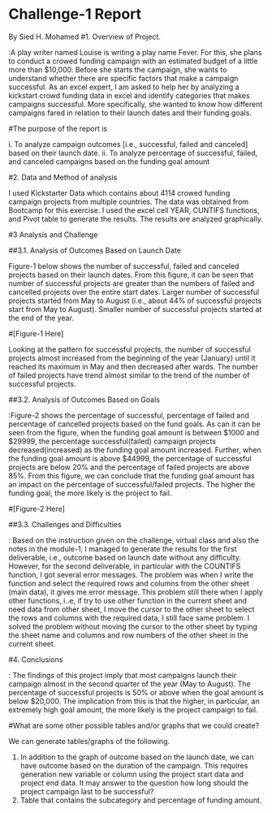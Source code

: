 # Challenge-1 Report
By Sied H. Mohamed
#1.	Overview of Project.


:A play writer named Louise is writing a play name Fever. For this, she plans to conduct a crowed funding campaign with an estimated budget of a little more than $10,000. Before she starts the campaign, she wants to understand whether there are specific factors that make a campaign successful.  As an excel expert, I am asked to help her by analyzing a kickstart crowd funding data in excel and identify categories that makes campaigns successful. More specifically, she wanted to know how different campaigns fared in relation to their launch dates and their funding goals.



#The purpose of the report is


i.	To analyze campaign outcomes [i.e., successful, failed and canceled] based on their launch date.
ii.	To analyze percentage of successful, failed, and canceled campaigns based on the funding goal amount 

#2.	Data and Method of analysis



 I used Kickstarter Data which contains about 4114 crowed funding campaign projects from multiple countries. The data was obtained from Bootcamp for this exercise. I used the excel cell YEAR, CUNTIFS functions, and Pivot table to generate the results. 
The results are analyzed graphically. 

#3 Analysis and Challenge






##3.1. Analysis of Outcomes Based on Launch Date




 Figure-1 below shows the number of successful, failed and canceled projects based on their launch dates. From this figure, it can be seen that number of successful projects are greater than the numbers of failed and cancelled projects over the entire start dates. Larger number of successful projects started from May to August (i.e., about 44% of successful projects start from May to August). Smaller number of successful projects started at the end of the year.
 
 #[Figure-1 Here]
 
Looking at the pattern for successful projects, the number of successful projects almost increased from the beginning of the year (January) until it reached its maximum in May and then decreased after wards. 
The number of failed projects have trend almost similar to the trend of the number of successful projects. 

##3.2.	Analysis of Outcomes Based on Goals



:Figure-2 shows the percentage of successful, percentage of failed and percentage of cancelled projects based on the fund goals. As can it can be seen from the figure, when the funding goal amount is between $1000 and $29999, the percentage successful(failed) campaign projects decreased(increased) as the funding goal amount increased. Further, when the funding goal amount is above $44999, the percentage of successful projects are below 20% and the percentage of failed projects are above 85%. From this figure, we can conclude that the funding goal amount has an impact on the percentage of successful/failed projects. The higher the funding goal, the more likely is the project to fail. 


#[Figure-2 Here]



##3.3.	Challenges and Difficulties



:     Based on the instruction given on the challenge, virtual class and also the notes in the module-1, I managed to generate the results for the first deliverable, i.e., outcome based on launch date without any difficulty. However, for the second deliverable, in particular with the COUNTIFS function, I got several error messages. The problem was when I write the function and select the required rows and columns from the other sheet (main data), it gives me error message.  This problem still there when I apply other functions, i..e, if try to use other function in the current sheet and need data from other sheet, I move the cursor to the other sheet to select the rows and columns with the required data,  I still face same problem.
I solved the problem without moving the cursor to the other sheet by typing the sheet name and columns and row numbers of the other sheet in the current sheet.



#4.	Conclusions



: The findings of this project imply that most campaigns launch their campaign almost in the second quarter of the year (May to August). The percentage of successful projects is 50% or above when the goal amount is below $20,000. 
The implication from this is that the higher, in particular, an extremely high goal amount, the more likely is the project campaign to fail.  



#What are some other possible tables and/or graphs that we could create?



We can generate tables/graphs of the following.
1.	In addition to the graph of outcome based on the launch date, we can have outcome based on the duration of the campaign. This requires generation new variable or column using the project start data and project end data.  It may answer to the question how long should the project campaign last to be successful? 
2.	Table that contains the subcategory and percentage of funding amount. 
